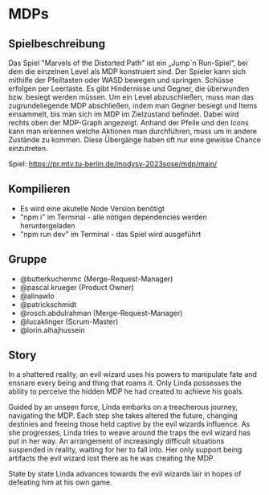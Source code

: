 # MDPs


## Spielbeschreibung

Das Spiel "Marvels of the Distorted Path" ist ein „Jump´n´Run-Spiel“, bei dem die einzelnen Level als MDP konstruiert sind. Der Spieler kann sich mithilfe der Pfeiltasten oder WASD bewegen und springen.
Schüsse erfolgen per Leertaste. Es gibt Hindernisse und Gegner, die überwunden bzw. besiegt werden müssen. Um ein Level abzuschließen, muss man 
das zugrundeliegende MDP abschließen, indem man Gegner besiegt und Items einsammelt, bis man sich im MDP im Zielzustand befindet. Dabei wird rechts oben der MDP-Graph angezeigt. Anhand der Pfeile und den Icons kann man erkennen welche Aktionen man durchführen, muss um in andere Zustände zu kommen. Diese Übergänge haben oft nur eine gewisse Chance einzutreten.

Spiel: https://pr.mtv.tu-berlin.de/modysy-2023sose/mdp/main/

## Kompilieren

- Es wird eine akutelle Node Version benötigt
- "npm i" im Terminal - alle nötigen dependencies werden heruntergeladen
- "npm run dev" im Terminal  - das Spiel wird ausgeführt

## Gruppe

- @butterkuchenmc (Merge-Request-Manager)
- @pascal.krueger (Product Owner)
- @alinawlo
- @patrickschmidt
- @rosch.abdulrahman (Merge-Request-Manager)
- @lucaklinger (Scrum-Master)
- @lorin.alhajhussein

## Story

In a shattered reality, an evil wizard uses his powers to manipulate fate and ensnare every being and thing that roams it. Only Linda possesses the ability to perceive the hidden MDP he had created to achieve his goals.

Guided by an unseen force, Linda embarks on a treacherous journey, navigating the MDP. Each step she takes altered the future, changing destinies and freeing those held captive by the evil wizards influence. As she progresses, Linda tries to weave around the traps the evil wizard has put in her way. An arrangement of increasingly difficult situations suspended in reality, waiting for her to fall into. Her only support being artifacts the evil wizard lost there as he was creating the MDP.

State by state Linda advances towards the evil wizards lair in hopes of defeating him at his own game.
